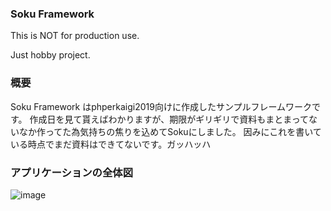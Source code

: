 ### Soku Framework

This is NOT for production use.

Just hobby project.

### 概要
Soku Framework はphperkaigi2019向けに作成したサンプルフレームワークです。
作成日を見て貰えばわかりますが、期限がギリギリで資料もまとまってないなか作ってた為気持ちの焦りを込めてSokuにしました。
因みにこれを書いている時点でまだ資料はできてないです。ガッハッハ


### アプリケーションの全体図

![image](https://user-images.githubusercontent.com/13227145/55271527-7da3e600-52f1-11e9-9b9f-ae4b11ec16d8.png)

